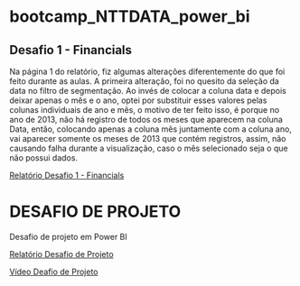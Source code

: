 # bootcamp_NTTDATA_power_bi

## Desafio 1 - Financials

Na página 1 do relatório, fiz algumas alterações diferentemente do que foi feito durante as aulas. 
A primeira alteração, foi no quesito da seleção da data no filtro de segmentação. Ao invés de colocar a coluna data e depois deixar apenas o mês e o ano, optei por substituir esses valores pelas colunas individuais de ano e mês, o motivo de ter feito isso, é porque no ano de 2013, não há registro de todos os meses que aparecem na coluna Data, então, colocando apenas a coluna mês juntamente com a coluna ano, vai aparecer somente os meses de 2013 que contém registros, assim, não causando falha durante a visualização, caso o mês selecionado seja o que não possui dados.


[Relatório Desafio 1 - Financials](Bootcamp_2.pdf)


# DESAFIO DE PROJETO

Desafio de projeto em Power BI

[Relatório Desafio de Projeto](Desafio_projeto.pdf)

[Vídeo Deafio de Projeto](https://drive.google.com/file/d/1CTMZQChb6IRvdhdydi2jSxcVbhEgzAeZ/view?usp=sharing)


